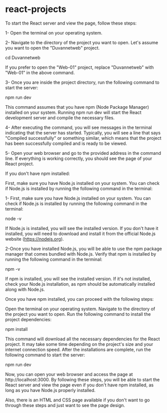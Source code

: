 # react-projects
To start the React server and view the page, follow these steps:

1- Open the terminal on your operating system.

2- Navigate to the directory of the project you want to open. Let's assume you want to open the "Duvannetweb" project.

cd Duvannetweb

If you prefer to open the "Web-01" project, replace "Duvannetweb" with "Web-01" in the above command.

3- Once you are inside the project directory, run the following command to start the server:

npm run dev

This command assumes that you have npm (Node Package Manager) installed on your system. Running npm run dev will start the React development server and compile the necessary files.

4- After executing the command, you will see messages in the terminal indicating that the server has started. Typically, you will see a line that says "Compiled successfully" or something similar, which means that the project has been successfully compiled and is ready to be viewed.

5- Open your web browser and go to the provided address in the command line. If everything is working correctly, you should see the page of your React project.

If you don't have npm installed:

First, make sure you have Node.js installed on your system. You can check if Node.js is installed by running the following command in the terminal:

1- First, make sure you have Node.js installed on your system. You can check if Node.js is installed by running the following command in the terminal:

node -v

If Node.js is installed, you will see the installed version. If you don't have it installed, you will need to download and install it from the official Node.js website (https://nodejs.org).

2-Once you have installed Node.js, you will be able to use the npm package manager that comes bundled with Node.js. Verify that npm is installed by running the following command in the terminal:

npm -v

If npm is installed, you will see the installed version. If it's not installed, check your Node.js installation, as npm should be automatically installed along with Node.js.

Once you have npm installed, you can proceed with the following steps:

Open the terminal on your operating system.
Navigate to the directory of the project you want to open.
Run the following command to install the project dependencies:

npm install

This command will download all the necessary dependencies for the React project. It may take some time depending on the project's size and your internet connection speed.
After the installations are complete, run the following command to start the server:

npm run dev

Now, you can open your web browser and access the page at http://localhost:3000.
By following these steps, you will be able to start the React server and view the page even if you don't have npm installed, as long as you have Node.js properly installed.

Also, there is an HTML and CSS page available if you don't want to go through these steps and just want to see the page design.
